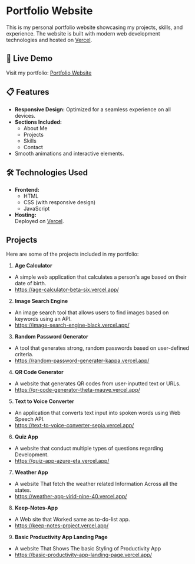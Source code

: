 
# Portfolio Website

This is my personal portfolio website showcasing my projects, skills, and experience. The website is built with modern web development technologies and hosted on [Vercel](https://vercel.com/).

## 🚀 Live Demo  
Visit my portfolio: [Portfolio Website](https://portfolio-six-lime-92.vercel.app/)


## 📋 Features
- **Responsive Design:** Optimized for a seamless experience on all devices.
- **Sections Included:**
  - About Me
  - Projects
  - Skills
  - Contact
- Smooth animations and interactive elements.


## 🛠️ Technologies Used
- **Frontend:**
  - HTML
  - CSS (with responsive design)
  - JavaScript
- **Hosting:**  
  Deployed on [Vercel](https://vercel.com/).


## Projects
Here are some of the projects included in my portfolio:

 1. **Age Calculator**
   - A simple web application that calculates a person's age based on their date of birth.
   - https://age-calculator-beta-six.vercel.app/

 2. **Image Search Engine**
   - An image search tool that allows users to find images based on keywords using an API.
   - https://image-search-engine-black.vercel.app/

 3. **Random Password Generator**
   - A tool that generates strong, random passwords based on user-defined criteria.
   - https://random-password-generater-kappa.vercel.app/

 4. **QR Code Generator**
   - A website that generates QR codes from user-inputted text or URLs.
   - https://qr-code-generator-theta-mauve.vercel.app/

 5. **Text to Voice Converter**
   - An application that converts text input into spoken words using Web Speech API.
   - https://text-to-voice-converter-sepia.vercel.app/
  
 6. **Quiz App**
   - A website that conduct multiple types of questions regarding Development.
   - https://quiz-app-azure-eta.vercel.app/
  
 7. **Weather App**
   - A website That fetch the weather related Information Across all the states.
   - https://weather-app-virid-nine-40.vercel.app/

 8. **Keep-Notes-App**
  - A Web site that Worked same as to-do-list app.
  - https://keep-notes-project.vercel.app/

 9. **Basic Productivity App Landing Page**
  - A website That Shows The basic Styling of Productivity App
  - https://basic-productivity-app-landing-page.vercel.app/
  

